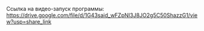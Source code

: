 Ссылка на видео-запуск программы:
https://drive.google.com/file/d/1G43said_wFZpNI3J8JO2g5C50ShazzG1/view?usp=share_link
